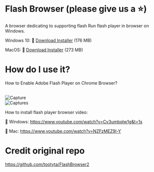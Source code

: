 # Flash Browser  (please give us a :star:)
A browser dedicating to supporting flash
Run flash player in browser on Windows.
 
Windows 10:
:link: [Download Installer](https://github.com/radubirsan/FlashBrowser2/releases/tag/flashbrowser) (176 MB) 

MacOS:
:link: [Download Installer](https://github.com/radubirsan/FlashBrowser2/releases/tag/v0.1) (273 MB) 

# How do I use it?
How to Enable Adobe Flash Player on Chrome Browser?

<br/>![Capture](https://wethegeek.com/wp-content/uploads/2021/07/Adobe-Flash-Player.png)
<br/>![Captures](https://images-na.ssl-images-amazon.com/images/I/A1p%2BBYQK5BL.png)

How to install flash player browser video:

:movie_camera: Windows:
https://www.youtube.com/watch?v=Cv3umbqlw1g&t=1s

:movie_camera: Mac:
https://www.youtube.com/watch?v=NZFzMEZ9l-Y

# Credit original repo
https://github.com/tootyta/FlashBrowser2
